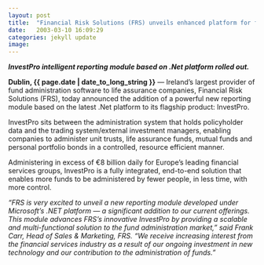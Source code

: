 ```yaml
---
layout: post
title:  "Financial Risk Solutions (FRS) unveils enhanced platform for fund administration"
date:   2003-03-10 16:09:29
categories: jekyll update
image: 
---
```


__*InvestPro intelligent reporting module based on .Net platform rolled out.*__

**Dublin, {{ page.date | date_to_long_string }}** — Ireland’s largest provider of fund administration software to life assurance companies, Financial Risk Solutions (FRS), today announced the addition of a powerful new reporting module based on the latest .Net platform to its flagship product: InvestPro. 

InvestPro sits between the administration system that holds policyholder data and the trading system/external investment managers, enabling companies to administer unit trusts, life assurance funds, mutual funds and personal portfolio bonds in a controlled, resource efficient manner. 

Administering in excess of €8 billion daily for Europe’s leading financial services groups, InvestPro is a fully integrated, end-to-end solution that enables more funds to be administered by fewer people, in less time, with more control. 

*“FRS is very excited to unveil a new reporting module developed under Microsoft’s .NET platform — a significant addition to our current offerings. This module advances FRS’s innovative InvestPro by providing a scalable and multi-functional solution to the fund administration market,” said Frank Carr, Head of Sales & Marketing, FRS. “We receive increasing interest from the financial services industry as a result of our ongoing investment in new technology and our contribution to the administration of funds.”*